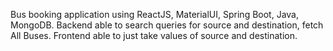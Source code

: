 Bus booking application using ReactJS, MaterialUI, Spring Boot, Java, MongoDB.
Backend able to search queries for source and destination, fetch All Buses.
Frontend able to just take values of source and destination.
